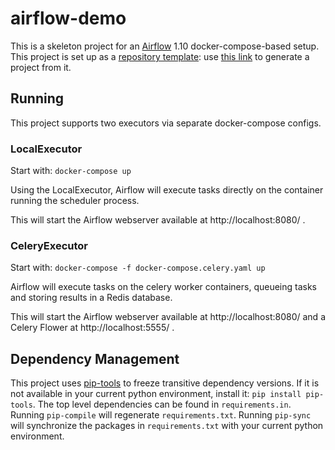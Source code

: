 # airflow-demo

This is a skeleton project for an [Airflow](https://airflow.readthedocs.io/en/1.10.2/) 1.10 docker-compose-based setup. This project is set up as a [repository template](https://github.blog/2019-06-06-generate-new-repositories-with-repository-templates/): use [this link](https://github.com/dwhitlow/airflow-demo/generate) to generate a project from it.

## Running

This project supports two executors via separate docker-compose configs.

### LocalExecutor

Start with: `docker-compose up`

Using the LocalExecutor, Airflow will execute tasks directly on the container running the scheduler process.

This will start the Airflow webserver available at http://localhost:8080/ .

### CeleryExecutor

Start with: `docker-compose -f docker-compose.celery.yaml up`

Airflow will execute tasks on the celery worker containers, queueing tasks and storing results in a Redis database.

This will start the Airflow webserver available at http://localhost:8080/ and a Celery Flower at http://localhost:5555/ .

## Dependency Management

This project uses [pip-tools](https://github.com/jazzband/pip-tools) to freeze transitive dependency versions.
If it is not available in your current python environment, install it: `pip install pip-tools`.
The top level dependencies can be found in `requirements.in`. Running `pip-compile` will regenerate `requirements.txt`.
Running `pip-sync` will synchronize the packages in `requirements.txt` with your current python environment.
